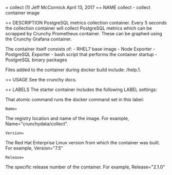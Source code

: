 = collect (1)
Jeff McCormick
April 13, 2017
== NAME
collect - collect container image

== DESCRIPTION
PostgreSQL metrics collection container. Every 5 seconds the collection container will collect PostgreSQL metrics which can be scrapped by Crunchy Prometheus container. These can be graphed using the Crunchy Grafana container.

The container itself consists of:
    - RHEL7 base image
    - Node Exporter
    - PostgreSQL Exporter
    - bash script that performs the container startup
    - PostgreSQL binary packages

Files added to the container during docker build include: /help.1.

== USAGE
See the crunchy docs.


== LABELS
The starter container includes the following LABEL settings:

That atomic command runs the docker command set in this label:

`Name=`

The registry location and name of the image. For example, Name="crunchydata/collect".

`Version=`

The Red Hat Enterprise Linux version from which the container was built. For example, Version="7.5"

`Release=`

The specific release number of the container. For example, Release="2.1.0"
